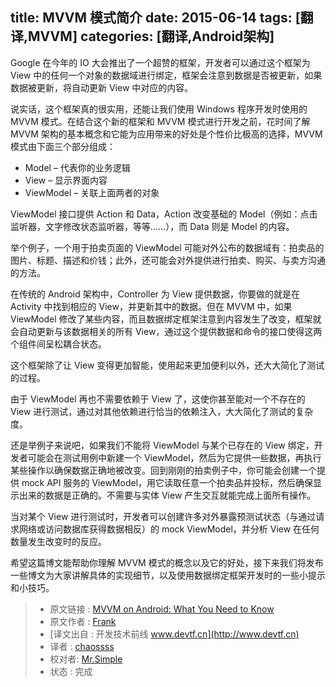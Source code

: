 title: MVVM 模式简介
date: 2015-06-14
tags: [翻译,MVVM]
categories: [翻译,Android架构]
---

Google 在今年的 IO 大会推出了一个超赞的框架，开发者可以通过这个框架为 View 中的任何一个对象的数据域进行绑定，框架会注意到数据是否被更新，如果数据被更新，将自动更新 View 中对应的内容。
<!--more-->
说实话，这个框架真的很实用，还能让我们使用 Windows 程序开发时使用的 MVVM 模式。在结合这个新的框架和 MVVM 模式进行开发之前，花时间了解 MVVM 架构的基本概念和它能为应用带来的好处是个性价比极高的选择，MVVM 模式由下面三个部分组成：

- Model – 代表你的业务逻辑 
- View – 显示界面内容
- ViewModel – 关联上面两者的对象

ViewModel 接口提供 Action 和 Data，Action 改变基础的 Model（例如：点击监听器，文字修改状态监听器，等等……），而 Data 则是 Model 的内容。

举个例子，一个用于拍卖页面的 ViewModel 可能对外公布的数据域有：拍卖品的图片、标题、描述和价钱；此外，还可能会对外提供进行拍卖、购买、与卖方沟通的方法。

在传统的 Android 架构中，Controller 为 View 提供数据，你要做的就是在 Activity 中找到相应的 View，并更新其中的数据。但在 MVVM 中，如果 ViewModel 修改了某些内容，而且数据绑定框架注意到内容发生了改变，框架就会自动更新与该数据相关的所有 View，通过这个提供数据和命令的接口使得这两个组件间呈松耦合状态。

这个框架除了让 View 变得更加智能，使用起来更加便利以外，还大大简化了测试的过程。

由于 ViewModel 再也不需要依赖于 View 了，这使你甚至能对一个不存在的 View 进行测试，通过对其他依赖进行恰当的依赖注入，大大简化了测试的复杂度。

还是举例子来说吧，如果我们不能将 ViewModel 与某个已存在的 View 绑定，开发者可能会在测试用例中新建一个 ViewModel，然后为它提供一些数据，再执行某些操作以确保数据正确地被改变。回到刚刚的拍卖例子中，你可能会创建一个提供 mock API 服务的 ViewModel，用它读取任意一个拍卖品并投标，然后确保显示出来的数据是正确的。不需要与实体 View 产生交互就能完成上面所有操作。

当对某个 View 进行测试时，开发者可以创建许多对外暴露预测试状态（与通过请求网络或访问数据库获得数据相反）的 mock ViewModel，并分析 View 在任何数量发生改变时的反应。

希望这篇博文能帮助你理解 MVVM 模式的概念以及它的好处，接下来我们将发布一些博文为大家讲解具体的实现细节，以及使用数据绑定框架开发时的一些小提示和小技巧。

> * 原文链接 : [MVVM on Android: What You Need to Know](http://www.willowtreeapps.com/blog/mvvm-on-android-what-you-need-to-know/)
> * 原文作者 : [Frank](http://www.willowtreeapps.com/)
> * [译文出自 :  开发技术前线 www.devtf.cn](http://www.devtf.cn)
> * 译者 : [chaossss](https://github.com/chaossss) 
> * 校对者: [Mr.Simple](https://github.com/bboyfeiyu)  
> * 状态 :  完成
